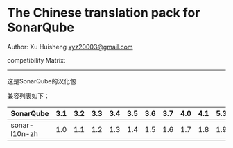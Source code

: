 The Chinese translation pack for SonarQube
=======

Author: Xu Huisheng <xyz20003@gmail.com>

compatibility Matrix: 

---

这是SonarQube的汉化包

兼容列表如下：

SonarQube     |3.1|3.2|3.3|3.4|3.5|3.6|3.7|4.0|4.1|5.3
--------------|---|---|---|---|---|---|---|---|---|---
sonar-l10n-zh |1.0|1.1|1.2|1.3|1.4|1.5|1.6|1.7|1.8|1.9

